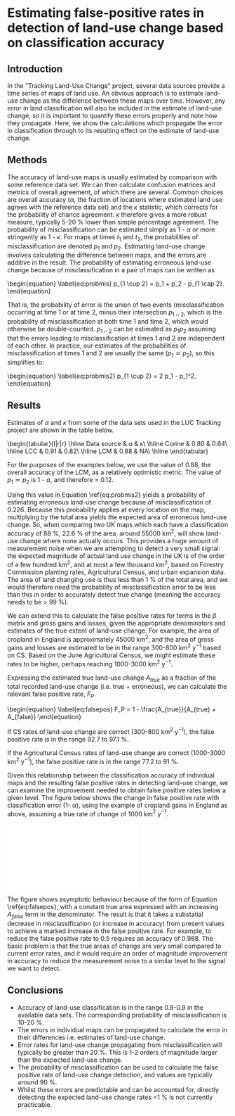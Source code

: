 



# Estimating false-positive rates in detection of land-use change based on classification accuracy

## Introduction
In the "Tracking Land-Use Change" project, several data sources provide a time series of maps of land use. An obvious approach is to estimate land-use change as the difference between these maps over time. However, any error in land classification will also be included in the estimate of land-use change, so it is important to quantify these errors properly and note how they propagate.
Here, we show the calculations which propagate the error in classification through to its resulting effect on the estimate of land-use change.


## Methods

The accuracy of land-use maps is usually estimated by comparison with some reference data set. We can then calculate confusion matrices and metrics of overall agreement, of which there are several. Common choices are overall accuracy ($\alpha$, the fraction of locations where estimated land use agrees with the reference data set) and the $\kappa$ statistic, which corrects for the  probability of chance agreement. $\kappa$ therefore gives a more robust measure, typically 5-20 % lower than simple percentage agreement. The probability of misclassification can be estimated simply as 1 - $\alpha$ or more stringently as 1 - $\kappa$. For maps at times $t_1$ and $t_2$, the probabilities of misclassification are denoted $p_1$ and $p_2$. Estimating land-use change involves calculating the difference between maps, and the errors are additive in the result. The probability of estimating erroneous land-use change because of misclassification in a pair of maps can be written as

\begin{equation} \label{eq:probmis}
  p_{1 \cup 2} = p_1 + p_2 - p_{1 \cap 2}.
\end{equation}

That is, the probability of error is the union of two events (misclassification occurring at time 1 or at time 2, minus their intersection $p_{1 \cap 2}$, which is the probability of misclassification at both time 1 and time 2, which would otherwise be double-counted.  $p_{1 \cap 2}$ can be estimated as $p_1 p_2$ assuming that the errors leading to misclassification at times 1 and 2 are independent of each other.
In practice, our estimates of the probabilities of misclassification at times 1 and 2 are usually the same ($p_1 \simeq p_2$), so this simplifies to:

\begin{equation} \label{eq:probmis2}
  p_{1 \cup 2} = 2 p_1 - p_1^2.
\end{equation}


## Results
Estimates of $\alpha$ and $\kappa$ from some of the data sets used in the LUC Tracking project are shown in the table below. 


\begin{tabular}{l|r|r}
\hline
Data source & $\alpha$ & $\kappa$\\
\hline
Corine & 0.80 & 0.64\\
\hline
LCC & 0.91 & 0.82\\
\hline
LCM & 0.88 & NA\\
\hline
\end{tabular}

For the purposes of the examples below, we use the value of 0.88, the overall accuracy of the LCM, as a relatively optimistic metric.
The value of $p_1 \simeq p_2$ is 1 - $\alpha$, and therefore = 0.12. 



Using this value in Equation \ref{eq:probmis2} yields a probability of estimating erroneous land-use change because of misclassification of 0.226.
Because this probability applies at every location on the map, multiplying by the total area yields the expected area of erroneous land-use change.
So, when comparing two UK maps which each have a classification accuracy of 88 %, 22.6 % of the area, around 55000 km$^2$, will show land-use change where none actually occurs. This provides a huge amount of measurement noise when we are attempting to detect a very small signal: the expected magnitude of actual land use change in the UK is of the order of a few hundred km$^2$, and at most a few thousand km$^2$, based on Forestry Commission planting rates, Agricultural Census, and urban expansion data. The area of land changing use is thus less than 1 % of the total area, and we would therefore need the probability of misclassification error to be less than this in order to accurately detect true change (meaning the accuracy needs to be > 99 %).

We can extend this to calculate the false positive rates for terms in the $\beta$ matrix and gross gains and losses, given the appropriate denominators and estimates of the true extent of land-use change.  For example, the area of cropland in England is approximately 45000 km$^2$, and the area of gross gains and losses are estimated to be in the range 300-800 km$^2$ y$^{-1}$ based on CS.  Based on the June Agricultural Census, we might estimate these rates to be higher, perhaps reaching 1000-3000 km$^2$ y$^{-1}$.
 
 


Expressing the estimated true land-use change $A_{true}$ as a fraction of the total recorded land-use change (i.e. true + erroneous), we can calculate the relevant false positive rate, $F_P$.  

\begin{equation} \label{eq:falsepos}
  F_P = 1 - \frac{A_{true}}{A_{true} + A_{false}}
\end{equation}

If CS rates of land-use change are correct (300-800 km$^2$ y$^{-1}$), the false positive rate is in the range 92.7 to 97.1 %.



If the Agricultural Census rates of land-use change are correct (1000-3000 km$^2$ y$^{-1}$), the false positive rate is in the range 77.2 to 91 %.

Given this relationship between the classification accuracy of individual maps and the resulting false positive rates in detecting land-use change, we can examine the improvement needed to obtain false positive rates below a given level.  The figure below shows the change in false positive rate with classification error (1- $\alpha$), using the example of cropland gains in England as above, assuming a true rate of change of 1000 km$^2$ y$^{-1}$.

![](m_fp_from_accuracy_files/figure-latex/unnamed-chunk-5-1.pdf)<!-- --> 

The figure shows asymptotic behaviour because of the form of Equation \ref{eq:falsepos}, with a constant true area expressed with an increasing $A_{false}$ term in the denominator.  The result is that it takes a substatial decrease in misclassification (or increase in accuracy) from present values to achieve a marked increase in the false positive rate.  For example, to reduce the false positive rate to 0.5 requires an accuracy of 0.988. The basic problem is that the true areas of change are very small compared to current error rates, and it would require an order of magnitude improvement in accuracy to reduce the measurement noise to a similar level to the signal we want to detect.


## Conclusions

* Accuracy of land-use classification is in the range 0.8-0.9 in the available data sets. The corresponding probability of misclassification is 10-20 %.
* The errors in individual maps can be propagated to calculate the error in their differences i.e. estimates of land-use change.
* Error rates for land-use change propagating from misclassification will typically be greater than 20 %. This is 1-2 orders of magnitude larger than the expected land-use change.
* The probability of misclassification can be used to calculate the false positive rate of land-use change detection, and values are typically around 90 %.
* Whilst these errors are predictable and can be accounted for, directly detecting the expected land-use change rates <1 % is not currently practicable.



